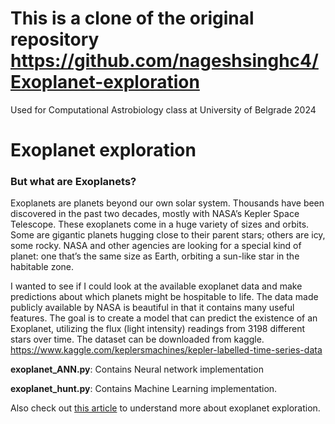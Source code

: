 
# This is a clone of the original repository https://github.com/nageshsinghc4/Exoplanet-exploration
Used for Computational Astrobiology class at University of Belgrade 2024
# Exoplanet exploration

### But what are Exoplanets?

Exoplanets are planets beyond our own solar system. Thousands have been discovered in the past two decades, mostly with NASA’s Kepler Space Telescope.
These exoplanets come in a huge variety of sizes and orbits. Some are gigantic planets hugging close to their parent stars; others are icy, some rocky. NASA and other agencies are looking for a special kind of planet: one that’s the same size as Earth, orbiting a sun-like star in the habitable zone.

I wanted to see if I could look at the available exoplanet data and make predictions about which planets might be hospitable to life. The data made publicly available by NASA is beautiful in that it contains many useful features. The goal is to create a model that can predict the existence of an Exoplanet, utilizing the flux (light intensity) readings from 3198 different stars over time.
The dataset can be downloaded from kaggle. https://www.kaggle.com/keplersmachines/kepler-labelled-time-series-data

**exoplanet_ANN.py**: Contains Neural network implementation

**exoplanet_hunt.py**: Contains Machine Learning implementation.

Also check out [this article](https://www.theaidream.com/post/exoplanet-exploration-using-machine-learning) to understand more about exoplanet exploration.
